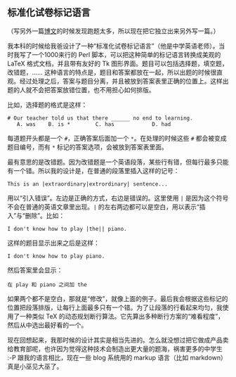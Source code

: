 <div class="inner">
<h2>标准化试卷标记语言</h2>
<p>（写另外一篇<a href="http://www.yinwang.org/blog-cn/2013/04/14/markdown">博文</a>的时候发现跑题太多，所以现在把它独立出来另外写一篇。）</p>
<p>我本科的时候给我爸设计了一种“标准化试卷标记语言”（他是中学英语老师）。当时我写了一个1000来行的 Perl 脚本，可以把这种简单的标记语言转换成美观的 LaTeX 格式文档，并且带有友好的 Tk 图形界面。题目可以包括选择题，填空题，改错题，…… 这种语言的特点是，题目和答案都放在一起，所以出题的时候很直观。经过处理之后，答案与题目分离，并且被放到答案表里正确的位置上。这样出题的人就不会把答案放错位置，也不用担心如何排版。</p>
<p>比如，选择题的格式是这样：</p>
<div class="language-plaintext highlighter-rouge"><div class="highlight"><pre class="highlight"><code># Our teacher told us that there ______ no end to learning.
   A. was    B. is *        C. has            D. had
</code></pre></div></div>
<p>每道题开头都是一个 <code class="language-plaintext highlighter-rouge">#</code>，正确答案后面加一个 <code class="language-plaintext highlighter-rouge">*</code>。在处理的时候这些 <code class="language-plaintext highlighter-rouge">#</code> 都会被变成题目编号，而有 <code class="language-plaintext highlighter-rouge">*</code> 标记的答案选项，会被放到答案表里面。</p>
<p>最有意思的是改错题。因为改错题是一个英语段落，某些行有错，但每行最多只能有一个错。所以我的设计是，在普通的段落里插入这样的记号：</p>
<div class="language-plaintext highlighter-rouge"><div class="highlight"><pre class="highlight"><code>This is an |extraordinary|extrordinary| sentence...
</code></pre></div></div>
<p>用以“引入错误”。左边是正确的方式，右边是错误的。这里使用 <code class="language-plaintext highlighter-rouge">|</code> 是因为这个符号不会在普通的英语文章里出现。<code class="language-plaintext highlighter-rouge">|</code> 的左右两边都可以是空白，用以表示“插入”与“删除”。比如：</p>
<div class="language-plaintext highlighter-rouge"><div class="highlight"><pre class="highlight"><code>I don't know how to play |the|| piano.
</code></pre></div></div>
<p>这样的题目显示出来之后是这样：</p>
<div class="language-plaintext highlighter-rouge"><div class="highlight"><pre class="highlight"><code>I don't know how to play piano.
</code></pre></div></div>
<p>然后答案里会显示：</p>
<div class="language-plaintext highlighter-rouge"><div class="highlight"><pre class="highlight"><code>在 play 和 piano 之间加 the
</code></pre></div></div>
<p>如果两个都不是空白，那就是“修改”，就像上面的例子。最后我会根据这些标记的位置把段落排版，让每行上面最多只有一个错。为了让段落的行看起来均匀，我使用了一种类似 TeX 的动态规划断行算法。它先算出多种断行方案的“难看程度”，然后从中选出最好看的一个。</p>
<p>现在回想起来，我那时候的设计其实是相当先进的。怎么就没想过把它做成产品卖给教育部呢，也许因为觉得这种技术会制造出更大量的题海，祸害更多的中学生 :-P 跟我的语言相比，现在一些 blog 系统用的 markup 语言（比如 markdown）真是小巫见大巫了。</p>
</div>
<!--
<div class="ad-banner" style="margin-top: 5px">
<script async src="//pagead2.googlesyndication.com/pagead/js/adsbygoogle.js"></script>
<ins class="adsbygoogle"
                    style="display:inline-block;width:100%;height:90px"
                    data-ad-client="ca-pub-1331524016319584"
                    data-ad-slot="6657867155"></ins>
<script>(adsbygoogle = window.adsbygoogle || []).push({});</script>
</div>
        -->
<script data-ad-client="ca-pub-1331524016319584" async
            src="https://pagead2.googlesyndication.com/pagead/js/adsbygoogle.js">
</script>
    